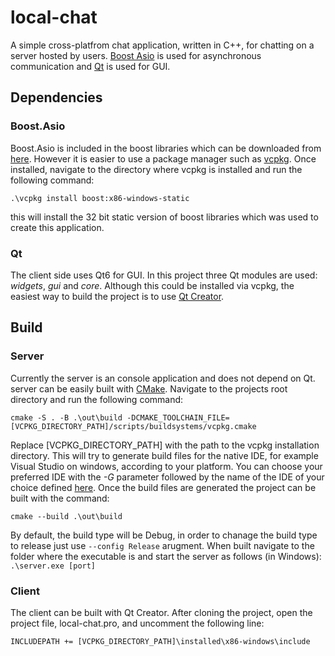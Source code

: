 # local-chat
A simple cross-platfrom chat application, written in C++, for chatting on a server hosted by users. [Boost Asio](https://www.boost.org/doc/libs/1_76_0/doc/html/boost_asio.html) is used for asynchronous communication and [Qt](https://www.qt.io/) is used for GUI. 
## Dependencies
### Boost.Asio
Boost.Asio is included in the boost libraries which can be downloaded from [here](https://www.boost.org/users/history/version_1_76_0.html). However it is easier to use a package manager such as [vcpkg](https://github.com/microsoft/vcpkg). 
Once installed, navigate to the directory where vcpkg is installed and run the following command:
```
.\vcpkg install boost:x86-windows-static
```
this will install the 32 bit static version of boost libraries which was used to create this application. 
### Qt
The client side uses Qt6 for GUI. In this project three Qt modules are used: *widgets*, *gui*  and *core*. Although this could be installed via vcpkg, the easiest way to build the project is to use [Qt Creator](https://www.qt.io/download). 

## Build
### Server
Currently the server is an console application and does not depend on Qt. server can be easily built with [CMake](https://cmake.org/). Navigate to the projects root directory and run the following command: 
```
cmake -S . -B .\out\build -DCMAKE_TOOLCHAIN_FILE=[VCPKG_DIRECTORY_PATH]/scripts/buildsystems/vcpkg.cmake
```
Replace [VCPKG_DIRECTORY_PATH] with the path to the vcpkg installation directory. This will try to generate build files for the native IDE, for example Visual Studio on windows, according to your platform. You can choose your preferred IDE with the *-G* parameter followed by the name of the IDE of your choice defined [here](https://cmake.org/cmake/help/latest/manual/cmake-generators.7.html#manual:cmake-generators(7)). Once the build files are generated the project can be built with the command: 
```
cmake --build .\out\build
```
By default, the build type will be Debug, in order to chanage the build type to release just use `--config Release` arugment. 
When built navigate to the folder where the executable is and start the server as follows (in Windows): 
``
.\server.exe [port]
``

### Client
The client can be built with Qt Creator. After cloning the project, open the project file, local-chat.pro, and uncomment the following line:
````
INCLUDEPATH += [VCPKG_DIRECTORY_PATH]\installed\x86-windows\include
````
